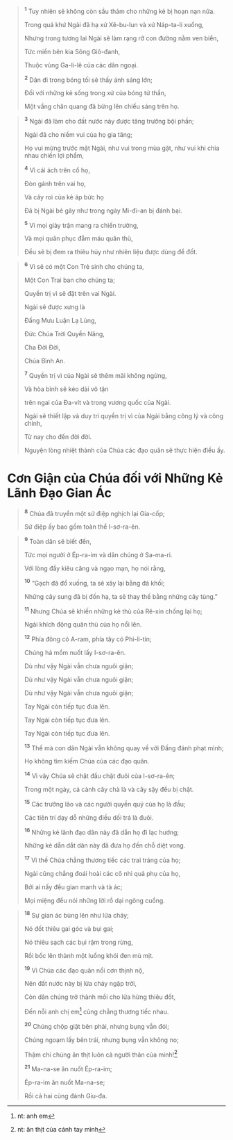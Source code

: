 
> <sup><b>1</b></sup> Tuy nhiên sẽ không còn sầu thảm cho những kẻ bị hoạn nạn nữa.
> 
> Trong quá khứ Ngài đã hạ xứ Xê-bu-lun và xứ Náp-ta-li xuống,
> 
> Nhưng trong tương lai Ngài sẽ làm rạng rỡ con đường nằm ven biển,
> 
> Tức miền bên kia Sông Giô-đanh,
> 
> Thuộc vùng Ga-li-lê của các dân ngoại.
> 
> <sup><b>2</b></sup> Dân đi trong bóng tối sẽ thấy ánh sáng lớn;
> 
> Ðối với những kẻ sống trong xứ của bóng tử thần,
> 
> Một vầng chân quang đã bừng lên chiếu sáng trên họ.
>


> <sup><b>3</b></sup> Ngài đã làm cho đất nước này được tăng trưởng bội phần;
> 
> Ngài đã cho niềm vui của họ gia tăng;
> 
> Họ vui mừng trước mặt Ngài, như vui trong mùa gặt, như vui khi chia nhau chiến lợi phẩm,
> 
> <sup><b>4</b></sup> Vì cái ách trên cổ họ,
> 
> Ðòn gánh trên vai họ,
> 
> Và cây roi của kẻ áp bức họ
> 
> Ðã bị Ngài bẻ gãy như trong ngày Mi-đi-an bị đánh bại.
> 
> <sup><b>5</b></sup> Vì mọi giày trận mang ra chiến trường,
> 
> Và mọi quân phục đẫm máu quân thù,
> 
> Ðều sẽ bị đem ra thiêu hủy như nhiên liệu được dùng để đốt.
>


> <sup><b>6</b></sup> Vì sẽ có một Con Trẻ sinh cho chúng ta,
> 
> Một Con Trai ban cho chúng ta;
> 
> Quyền trị vì sẽ đặt trên vai Ngài.
> 
> Ngài sẽ được xưng là
> 
> Ðấng Mưu Luận Lạ Lùng,
> 
> Ðức Chúa Trời Quyền Năng,
> 
> Cha Ðời Ðời,
> 
> Chúa Bình An.
> 
> <sup><b>7</b></sup> Quyền trị vì của Ngài sẽ thêm mãi không ngừng,
> 
> Và hòa bình sẽ kéo dài vô tận
> 
> trên ngai của Ða-vít và trong vương quốc của Ngài.
> 
> Ngài sẽ thiết lập và duy trì quyền trị vì của Ngài bằng công lý và công chính,
> 
> Từ nay cho đến đời đời.
> 
> Nguyện lòng nhiệt thành của Chúa các đạo quân sẽ thực hiện điều ấy.
>

# Cơn Giận của Chúa đối với Những Kẻ Lãnh Ðạo Gian Ác

> <sup><b>8</b></sup> Chúa đã truyền một sứ điệp nghịch lại Gia-cốp;
> 
> Sứ điệp ấy bao gồm toàn thể I-sơ-ra-ên.
>


> <sup><b>9</b></sup> Toàn dân sẽ biết đến,
> 
> Tức mọi người ở Ép-ra-im và dân chúng ở Sa-ma-ri.
> 
> Với lòng đầy kiêu căng và ngạo mạn, họ nói rằng,
> 
> <sup><b>10</b></sup> “Gạch đã đổ xuống, ta sẽ xây lại bằng đá khối;
> 
> Những cây sung đã bị đốn hạ, ta sẽ thay thế bằng những cây tùng.”
> 
> <sup><b>11</b></sup> Nhưng Chúa sẽ khiến những kẻ thù của Rê-xin chống lại họ;
> 
> Ngài khích động quân thù của họ nổi lên.
> 
> <sup><b>12</b></sup> Phía đông có A-ram, phía tây có Phi-li-tin;
> 
> Chúng hả mồm nuốt lấy I-sơ-ra-ên.
> 
> Dù như vậy Ngài vẫn chưa nguôi giận;
> 
> Dù như vậy Ngài vẫn chưa nguôi giận;
> 
> Dù như vậy Ngài vẫn chưa nguôi giận;
> 
> Tay Ngài còn tiếp tục đưa lên.
> 
> Tay Ngài còn tiếp tục đưa lên.
> 
> Tay Ngài còn tiếp tục đưa lên.
> 
> <sup><b>13</b></sup> Thế mà con dân Ngài vẫn không quay về với Ðấng đánh phạt mình;
> 
> Họ không tìm kiếm Chúa của các đạo quân.
> 
> <sup><b>14</b></sup> Vì vậy Chúa sẽ chặt đầu chặt đuôi của I-sơ-ra-ên;
> 
> Trong một ngày, cả cành cây chà là và cây sậy đều bị chặt.
> 
> <sup><b>15</b></sup> Các trưởng lão và các người quyền quý của họ là đầu;
> 
> Các tiên tri dạy dỗ những điều dối trá là đuôi.
> 
> <sup><b>16</b></sup> Những kẻ lãnh đạo dân này đã dẫn họ đi lạc hướng;
> 
> Những kẻ dẫn dắt dân này đã đưa họ đến chỗ diệt vong.
> 
> <sup><b>17</b></sup> Vì thế Chúa chẳng thương tiếc các trai tráng của họ;
> 
> Ngài cũng chẳng đoái hoài các cô nhi quả phụ của họ,
> 
> Bởi ai nấy đều gian manh và tà ác;
> 
> Mọi miệng đều nói những lời rồ dại ngông cuồng.
>


> <sup><b>18</b></sup> Sự gian ác bùng lên như lửa cháy;
> 
> Nó đốt thiêu gai góc và bụi gai;
> 
> Nó thiêu sạch các bụi rậm trong rừng,
> 
> Rồi bốc lên thành một luồng khói đen mù mịt.
> 
> <sup><b>19</b></sup> Vì Chúa các đạo quân nổi cơn thịnh nộ,
> 
> Nên đất nước này bị lửa cháy ngập trời,
> 
> Còn dân chúng trở thành mồi cho lửa hừng thiêu đốt,
> 
> Ðến nỗi anh chị em[^1] cũng chẳng thương tiếc nhau.
> 
> <sup><b>20</b></sup> Chúng chộp giật bên phải, nhưng bụng vẫn đói;
> 
> Chúng ngoạm lấy bên trái, nhưng bụng vẫn không no;
> 
> Thậm chí chúng ăn thịt luôn cả người thân của mình![^2]
> 
> <sup><b>21</b></sup> Ma-na-se ăn nuốt Ép-ra-im;
> 
> Ép-ra-im ăn nuốt Ma-na-se;
> 
> Rồi cả hai cùng đánh Giu-đa.
>

[^1]: nt: anh em
[^2]: nt: ăn thịt của cánh tay mình

